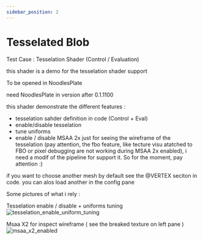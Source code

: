 ```yaml
---
sidebar_position: 2
---
```


# Tesselated Blob

Test Case : Tesselation Shader (Control / Evaluation)

this shader is a demo for the tesselation shader support

To be opened in NoodlesPlate

need NoodlesPlate in version after 0.1.1100

this shader demonstrate the different features :

 * tesselation sahder definition in code (Control + Eval)
 * enable/disable tesselation
 * tune uniforms
 * enable / disable MSAA 2x just for seeing the wireframe of the tesselation
 (pay attention, the fbo feature, like tecture visu atatched to FBO or pixel debugging are not working during MSAA 2x enabled), i need a modif of the pipeline for support it. So for the moment, pay attention :)

if you want to choose another mesh by default see the @VERTEX seciton in code. you can alos load another in the config pane
 
Some pictures of what i rely :

Tesselation enable / disable + uniforms tuning
![tesselation_enable_uniform_tuning](/img/TesselationBlob/tesselation_enable_uniform_tuning.gif)

Msaa X2 for inspect wireframe ( see the breaked texture on left pane )
![msaa_x2_enabled](/img/TesselationBlob/msaa_x2_enabled.gif)
